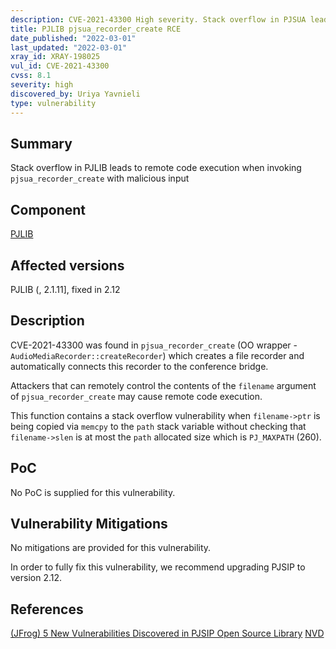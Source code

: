 ```yaml
---
description: CVE-2021-43300 High severity. Stack overflow in PJSUA leads to remote code execution
title: PJLIB pjsua_recorder_create RCE
date_published: "2022-03-01"
last_updated: "2022-03-01"
xray_id: XRAY-198025
vul_id: CVE-2021-43300
cvss: 8.1
severity: high
discovered_by: Uriya Yavnieli
type: vulnerability
---
```

## Summary
Stack overflow in PJLIB leads to remote code execution when invoking `pjsua_recorder_create` with malicious input

## Component

[PJLIB](https://www.pjsip.org/pjlib/docs/html/)

## Affected versions

PJLIB (, 2.1.11], fixed in 2.12

## Description

CVE-2021-43300 was found in `pjsua_recorder_create` (OO wrapper - `AudioMediaRecorder::createRecorder`) which creates a file recorder and automatically connects this recorder to the conference bridge. 

Attackers that can remotely control the contents of the `filename` argument of `pjsua_recorder_create` may cause remote code execution.

This function contains a stack overflow vulnerability when `filename->ptr` is being copied via `memcpy` to the `path` stack variable without checking that `filename->slen` is at most the `path` allocated size which is `PJ_MAXPATH` (260).

## PoC

No PoC is supplied for this vulnerability.

## Vulnerability Mitigations

No mitigations are provided for this vulnerability.

In order to fully fix this vulnerability, we recommend upgrading PJSIP to version 2.12.

## References

[(JFrog) 5 New Vulnerabilities Discovered in PJSIP Open Source Library](https://jfrog.com/blog/jfrog-discloses-5-memory-corruption-vulnerabilities-in-pjsip-a-popular-multimedia-library/)
[NVD](https://nvd.nist.gov/vuln/detail/CVE-2021-43300)